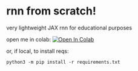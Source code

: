 # rnn from scratch!

very lightweight JAX rnn for educational purposes

open me in colab:
<a target="_blank" href="https://colab.research.google.com/github/phinate/jax-rnn/demo.ipynb">
<img src="https://colab.research.google.com/assets/colab-badge.svg" alt="Open In Colab"/>
</a>

or, if local, to install reqs:

```
python3 -m pip install -r requirements.txt
```
